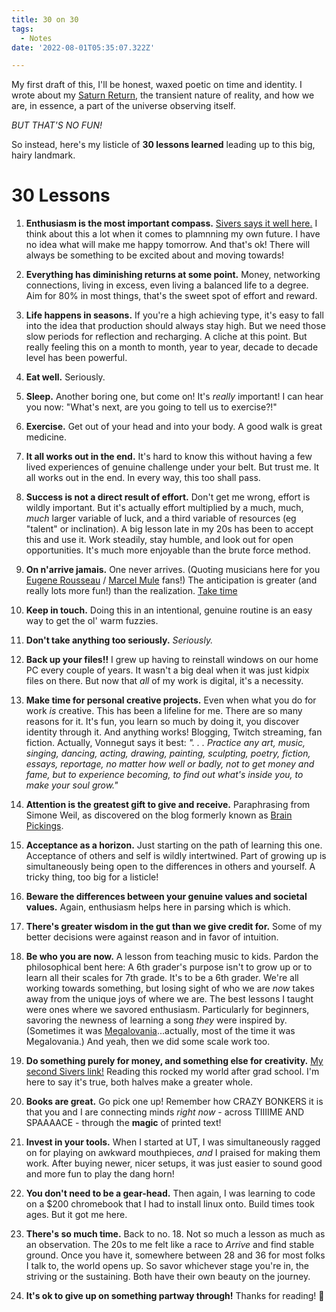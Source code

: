 ```yaml
---
title: 30 on 30
tags:
  - Notes
date: '2022-08-01T05:35:07.322Z'

---
```


My first draft of this, I'll be honest, waxed poetic on time and identity. I wrote about my [Saturn Return](https://en.wikipedia.org/wiki/Saturn_return), the transient nature of reality, and how we are, in essence, a part of the universe observing itself.

*BUT THAT'S NO FUN!*

So instead, here's my listicle of **30 lessons learned** leading up to this big, hairy landmark.

# 30 Lessons

1. **Enthusiasm is the most important compass.** [Sivers says it well here.](https://sive.rs/compass) I think about this a lot when it comes to plamnning my own future. I have no idea what will make me happy tomorrow. And that's ok! There will always be something to be excited about and moving towards!

2. **Everything has diminishing returns at some point.** Money, networking connections, living in excess, even living a balanced life to a degree. Aim for 80% in most things, that's the sweet spot of effort and reward.

3. **Life happens in seasons.** If you're a high achieving type, it's easy to fall into the idea that production should always stay high. But we need those slow periods for reflection and recharging. A cliche at this point. But really feeling this on a month to month, year to year, decade to decade level has been powerful.

4. **Eat well.** Seriously. 

5. **Sleep.** Another boring one, but come on! It's *really* important! I can hear you now: "What's next, are you going to tell us to exercise?!"

6. **Exercise.** Get out of your head and into your body. A good walk is great medicine.

7. **It all works out in the end.** It's hard to know this without having a few lived experiences of genuine challenge under your belt. But trust me. It all works out in the end. In every way, this too shall pass.

8. **Success is not a direct result of effort.** Don't get me wrong, effort is wildly important. But it's actually effort multiplied by a much, much, *much* larger variable of luck, and a third variable of resources (eg "talent" or inclination). A big lesson late in my 20s has been to accept this and use it. Work steadily, stay humble, and look out for open opportunities. It's much more enjoyable than the brute force method.

9. **On n'arrive jamais.** One never arrives. (Quoting musicians here for you [Eugene Rousseau](http://stevestusek.com/forward-to-rousseau-biography) / [Marcel Mule](https://en.wikipedia.org/wiki/Marcel_Mule) fans!) The anticipation is greater (and really lots more fun!) than the realization. [Take time](https://open.spotify.com/track/3NXOn6Jurm7LXk8P2S3aBj) 

10. **Keep in touch.** Doing this in an intentional, genuine routine is an easy way to get the ol' warm fuzzies.

11. **Don't take anything too seriously.** *Seriously.*

12. **Back up your files!!** I grew up having to reinstall windows on our home PC every couple of years. It wasn't a big deal when it was just kidpix files on there. But now that *all* of my work is digital, it's a necessity. 

13. **Make time for personal creative projects.** Even when what you do for work *is* creative. This has been a lifeline for me. There are so many reasons for it. It's fun, you learn so much by doing it, you discover identity through it. And anything works! Blogging, Twitch streaming, fan fiction. Actually, Vonnegut says it best: *". . . Practice any art, music, singing, dancing, acting, drawing, painting, sculpting, poetry, fiction, essays, reportage, no matter how well or badly, not to get money and fame, but to experience becoming, to find out what's inside you, to make your soul grow."*

 
14. **Attention is the greatest gift to give and receive.** Paraphrasing from Simone Weil, as discovered on the blog formerly known as [Brain Pickings](https://www.themarginalian.org/2015/08/19/simone-weil-attention-gravity-and-grace/).

15. **Acceptance as a horizon.** Just starting on the path of learning this one. Acceptance of others and self is wildly intertwined. Part of growing up is simultaneously being open to the differences in others and yourself. A tricky thing, too big for a listicle!

16. **Beware the differences between your genuine values and societal values.** Again, enthusiasm helps here in parsing which is which. 

17. **There's greater wisdom in the gut than we give credit for.** Some of my better decisions were against reason and in favor of intuition. 

18. **Be who you are now.** A lesson from teaching music to kids. Pardon the philosophical bent here: A 6th grader's purpose isn't to grow up or to learn all their scales for 7th grade. It's to be a 6th grader. We're all working towards something, but losing sight of who we are *now* takes away from the unique joys of where we are. The best lessons I taught were ones where we savored enthusiasm. Particularly for beginners, savoring the newness of learning a song *they* were inspired by. (Sometimes it was [Megalovania](https://www.youtube.com/watch?v=0FCvzsVlXpQ&ab_channel=TobyFox-Topic)...actually, most of the time it was Megalovania.) And yeah, then we did some scale work too. 

19. **Do something purely for money, and something else for creativity.** [My second Sivers link!](https://sive.rs/balance) Reading this rocked my world after grad school. I'm here to say it's true, both halves make a greater whole. 

20. **Books are great.** Go pick one up! Remember how CRAZY BONKERS it is that you and I are connecting minds *right now* - across TIIIIME AND SPAAAACE - through the **magic** of printed text!

21. **Invest in your tools.** When I started at UT, I was simultaneously ragged on for playing on awkward mouthpieces, *and* I praised for making them work. After buying newer, nicer setups, it was just easier to sound good and more fun to play the dang horn!

22. **You don't need to be a gear-head.** Then again, I was learning to code on a $200 chromebook that I had to install linux onto. Build times took ages. But it got me here.

23. **There's so much time.** Back to no. 18. Not so much a lesson as much as an observation. The 20s to me felt like a race to *Arrive* and find stable ground. Once you have it, somewhere between 28 and 36 for most folks I talk to, the world opens up. So savor whichever stage you're in, the striving or the sustaining. Both have their own beauty on the journey.

24. **It's ok to give up on something partway through!** Thanks for reading! 👋
 
